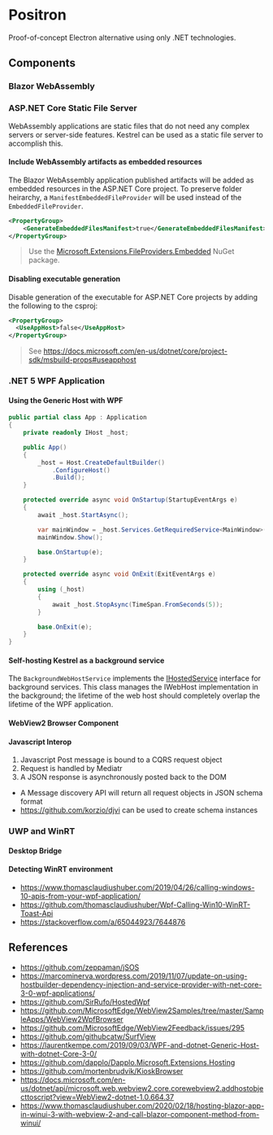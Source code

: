 # Positron

Proof-of-concept Electron alternative using only .NET technologies.

## Components

### Blazor WebAssembly

### ASP.NET Core Static File Server

WebAssembly applications are static files that do not need any complex servers or server-side features. Kestrel can be used as a static file server to accomplish this.

#### Include WebAssembly artifacts as embedded resources

The Blazor WebAssembly application published artifacts will be added as embedded resources in the ASP.NET Core project. To preserve folder heirarchy, a `ManifestEmbeddedFileProvider` will be used instead of the `EmbeddedFileProvider`.

```xml
<PropertyGroup>
    <GenerateEmbeddedFilesManifest>true</GenerateEmbeddedFilesManifest>
</PropertyGroup>
```

> Use the [Microsoft.Extensions.FileProviders.Embedded](https://www.nuget.org/packages/Microsoft.Extensions.FileProviders.Embedded/) NuGet package.

#### Disabling executable generation

Disable generation of the executable for ASP.NET Core projects by adding the following to the csproj:

```xml
<PropertyGroup>
  <UseAppHost>false</UseAppHost>
</PropertyGroup>
```

> See <https://docs.microsoft.com/en-us/dotnet/core/project-sdk/msbuild-props#useapphost>

### .NET 5 WPF Application

#### Using the Generic Host with WPF

```csharp
public partial class App : Application
{
    private readonly IHost _host;

    public App()
    {
        _host = Host.CreateDefaultBuilder()
            .ConfigureHost()
            .Build();
    }

    protected override async void OnStartup(StartupEventArgs e)
    {
        await _host.StartAsync();

        var mainWindow = _host.Services.GetRequiredService<MainWindow>();
        mainWindow.Show();

        base.OnStartup(e);
    }

    protected override async void OnExit(ExitEventArgs e)
    {
        using (_host)
        {
            await _host.StopAsync(TimeSpan.FromSeconds(5));
        }

        base.OnExit(e);
    }
}
```

#### Self-hosting Kestrel as a background service

The `BackgroundWebHostService` implements the [IHostedService](https://docs.microsoft.com/en-us/aspnet/core/fundamentals/host/hosted-services?view=aspnetcore-5.0&tabs=visual-studio#ihostedservice-interface) interface for background services. This class manages the IWebHost implementation in the background; the lifetime of the web host should completely overlap the lifetime of the WPF application.

#### WebView2 Browser Component

#### Javascript Interop

1. Javascript Post message is bound to a CQRS request object
2. Request is handled by Mediatr
3. A JSON response is asynchronously posted back to the DOM

- A Message discovery API will return all request objects in JSON schema format
- <https://github.com/korzio/djvi> can be used to create schema instances

### UWP and WinRT

#### Desktop Bridge

#### Detecting WinRT environment

- <https://www.thomasclaudiushuber.com/2019/04/26/calling-windows-10-apis-from-your-wpf-application/>
- <https://github.com/thomasclaudiushuber/Wpf-Calling-Win10-WinRT-Toast-Api>
- <https://stackoverflow.com/a/65044923/7644876>

## References

- <https://github.com/zeppaman/jSOS>
- <https://marcominerva.wordpress.com/2019/11/07/update-on-using-hostbuilder-dependency-injection-and-service-provider-with-net-core-3-0-wpf-applications/>
- <https://github.com/SirRufo/HostedWpf>
- <https://github.com/MicrosoftEdge/WebView2Samples/tree/master/SampleApps/WebView2WpfBrowser>
- <https://github.com/MicrosoftEdge/WebView2Feedback/issues/295>
- <https://github.com/githubcatw/SurfView>
- <https://laurentkempe.com/2019/09/03/WPF-and-dotnet-Generic-Host-with-dotnet-Core-3-0/>
- <https://github.com/dapplo/Dapplo.Microsoft.Extensions.Hosting>
- <https://github.com/mortenbrudvik/KioskBrowser>
- <https://docs.microsoft.com/en-us/dotnet/api/microsoft.web.webview2.core.corewebview2.addhostobjecttoscript?view=WebView2-dotnet-1.0.664.37>
- <https://www.thomasclaudiushuber.com/2020/02/18/hosting-blazor-app-in-winui-3-with-webview-2-and-call-blazor-component-method-from-winui/>
